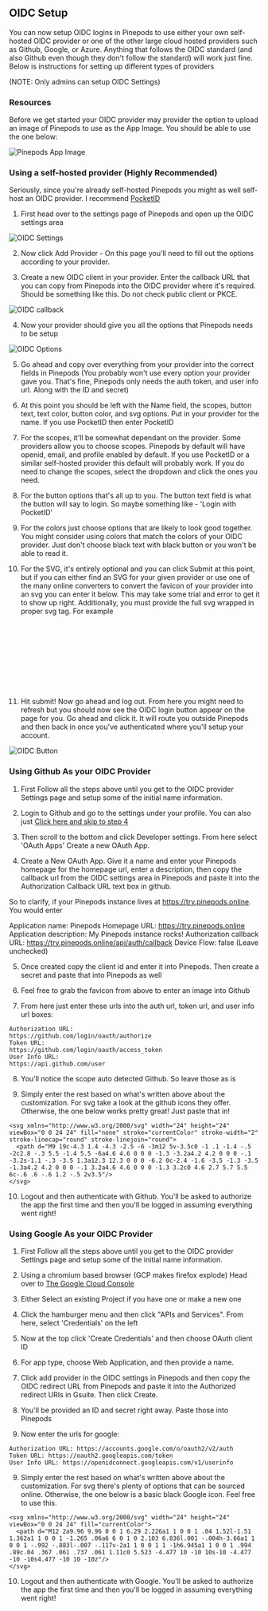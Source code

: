 ## OIDC Setup

You can now setup OIDC logins in Pinepods to use either your own self-hosted OIDC provider or one of the other large cloud hosted providers such as Github, Google, or Azure. Anything that follows the OIDC standard (and also Github even though they don't follow the standard) will work just fine. Below is instructions for setting up different types of providers 

(NOTE: Only admins can setup OIDC Settings)

### Resources

Before we get started your OIDC provider may provider the option to upload an image of Pinepods to use as the App Image. You should be able to use the one below:

![Pinepods App Image](../../static/img/favicon.png)

### Using a self-hosted provider (Highly Recommended)

Seriously, since you're already self-hosted Pinepods you might as well self-host an OIDC provider. I recommend [PocketID](https://github.com/pocket-id/pocket-id)

1. First head over to the settings page of Pinepods and open up the OIDC settings area

![OIDC Settings](../../static/img/oidcsettings.png)

2. Now click Add Provider - On this page you'll need to fill out the options according to your provider. 

3. Create a new OIDC client in your provider. Enter the callback URL that you can copy from Pinepods into the OIDC provider where it's required. Should be something like this. Do not check public client or PKCE. 

![OIDC callback](../../static/img/oidccallback.png)

4. Now your provider should give you all the options that Pinepods needs to be setup

![OIDC Options](../../static/img/oidcoptions.png)

5. Go ahead and copy over everything from your provider into the correct fields in Pinepods (You probably won't use every option your provider gave you. That's fine, Pinepods only needs the auth token, and user info url. Along with the ID and secret)

6. At this point you should be left with the Name field, the scopes, button text, text color, button color, and svg options. Put in your provider for the name. If you use PocketID then enter PocketID

7. For the scopes, it'll be somewhat dependant on the provider. Some providers allow you to choose scopes. Pinepods by default will have openid, email, and profile enabled by default. If you use PocketID or a similar self-hosted provider this default will probably work. If you do need to change the scopes, select the dropdown and click the ones you need. 

8. For the button options that's all up to you. The button text field is what the button will say to login. So maybe something like - 'Login with PocketID'

9. For the colors just choose options that are likely to look good together. You might consider using colors that match the colors of your OIDC provider. Just don't choose black text with black button or you won't be able to read it.

10. For the SVG, it's entirely optional and you can click Submit at this point, but if you can either find an SVG for your given provider or use one of the many online converters to convert the favicon of your provider into an svg you can enter it below. This may take some trial and error to get it to show up right. Additionally, you must provide the full svg wrapped in proper svg tag. For example <svg>mysvgcontent</svg>

11. Hit submit! Now go ahead and log out. From here you might need to refresh but you should now see the OIDC login button appear on the page for you. Go ahead and click it. It will route you outside Pinepods and then back in once you've authenticated where you'll setup your account. 

![OIDC Button](../../static/img/myoidcbutton.png)


### Using Github As your OIDC Provider

1. First Follow all the steps above until you get to the OIDC provider Settings page and setup some of the initial name information. 

2. Login to Github and go to the settings under your profile. You can also just [Click here and skip to step 4](https://github.com/settings/profile)

3. Then scroll to the bottom and click Developer settings. From here select 'OAuth Apps' Create a new OAuth App. 

4. Create a New OAuth App. Give it a name and enter your Pinepods homepage for the homepage url, enter a description, then copy the callback url from the OIDC settings area in Pinepods and paste it into the Authorization Callback URL text box in github. 

So to clarify, if your Pinepods instance lives at https://try.pinepods.online. You would enter

Application name: Pinepods
Homepage URL: https://try.pinepods.online
Application description: My Pinepods instance rocks!
Authorization callback URL: https://try.pinepods.online/api/auth/callback
Device Flow: false (Leave unchecked)

5. Once created copy the client id and enter it into Pinepods. Then create a secret and paste that into Pinepods as well

6. Feel free to grab the favicon from above to enter an image into Github

7. From here just enter these urls into the auth url, token url, and user info url boxes:
```
Authorization URL:
https://github.com/login/oauth/authorize
Token URL:
https://github.com/login/oauth/access_token
User Info URL:
https://api.github.com/user
```

8. You'll notice the scope auto detected Github. So leave those as is

9. Simply enter the rest based on what's written above about the customization. For svg take a look at the github icons they offer. Otherwise, the one below works pretty great! Just paste that in!

```
<svg xmlns="http://www.w3.org/2000/svg" width="24" height="24" viewBox="0 0 24 24" fill="none" stroke="currentColor" stroke-width="2" stroke-linecap="round" stroke-linejoin="round">
  <path d="M9 19c-4.3 1.4 -4.3 -2.5 -6 -3m12 5v-3.5c0 -1 .1 -1.4 -.5 -2c2.8 -.3 5.5 -1.4 5.5 -6a4.6 4.6 0 0 0 -1.3 -3.2a4.2 4.2 0 0 0 -.1 -3.2s-1.1 -.3 -3.5 1.3a12.3 12.3 0 0 0 -6.2 0c-2.4 -1.6 -3.5 -1.3 -3.5 -1.3a4.2 4.2 0 0 0 -.1 3.2a4.6 4.6 0 0 0 -1.3 3.2c0 4.6 2.7 5.7 5.5 6c-.6 .6 -.6 1.2 -.5 2v3.5"/>
</svg>
```

10. Logout and then authenticate with Github. You'll be asked to authorize the app the first time and then you'll be logged in assuming everything went right!

### Using Google As your OIDC Provider

1. First Follow all the steps above until you get to the OIDC provider Settings page and setup some of the initial name information. 

2. Using a chromium based browser (GCP makes firefox explode) Head over to [The Google Cloud Console](https://console.cloud.google.com/)

3. Either Select an existing Project if you have one or make a new one

4. Click the hamburger menu and then click "APIs and Services". From here, select 'Credentials' on the left

5. Now at the top click 'Create Credentials' and then choose OAuth client ID

6. For app type, choose Web Application, and then provide a name.

7. Click add provider in the OIDC settings in Pinepods and then copy the OIDC redirect URL from Pinepods and paste it into the Authorized redirect URIs in Gsuite. Then click Create.

8. You'll be provided an ID and secret right away. Paste those into Pinepods

9. Now enter the urls for google:

```
Authorization URL: https://accounts.google.com/o/oauth2/v2/auth
Token URL: https://oauth2.googleapis.com/token
User Info URL: https://openidconnect.googleapis.com/v1/userinfo
```

9. Simply enter the rest based on what's written above about the customization. For svg there's plenty of options that can be sourced online. Otherwise, the one below is a basic black Google icon. Feel free to use this.

```
<svg xmlns="http://www.w3.org/2000/svg" width="24" height="24" viewBox="0 0 24 24" fill="currentColor">
  <path d="M12 2a9.96 9.96 0 0 1 6.29 2.226a1 1 0 0 1 .04 1.52l-1.51 1.362a1 1 0 0 1 -1.265 .06a6 6 0 1 0 2.103 6.836l.001 -.004h-3.66a1 1 0 0 1 -.992 -.883l-.007 -.117v-2a1 1 0 0 1 1 -1h6.945a1 1 0 0 1 .994 .89c.04 .367 .061 .737 .061 1.11c0 5.523 -4.477 10 -10 10s-10 -4.477 -10 -10s4.477 -10 10 -10z"/>
</svg>
```

10. Logout and then authenticate with Google. You'll be asked to authorize the app the first time and then you'll be logged in assuming everything went right!